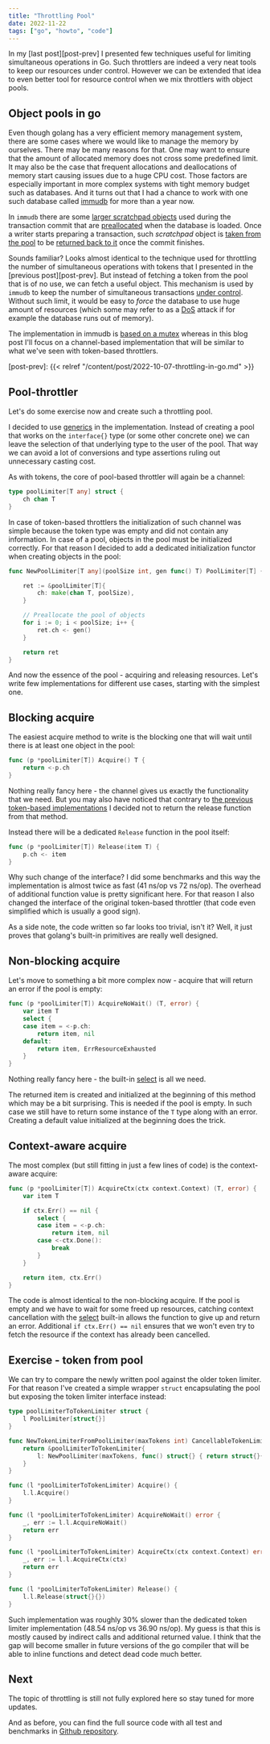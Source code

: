 ```yaml
---
title: "Throttling Pool"
date: 2022-11-22
tags: ["go", "howto", "code"]
---
```


In my [last post][post-prev] I presented few techniques useful for limiting simultaneous operations in Go.
Such throttlers are indeed a very neat tools to keep our resources under control.
However we can be extended that idea to even better tool for resource control when we mix throttlers with object pools.

## Object pools in go

Even though golang has a very efficient memory management system, there are some cases where
we would like to manage the memory by ourselves. There may be many reasons for that. One may want to
ensure that the amount of allocated memory does not cross some predefined limit. It may also
be the case that frequent allocations and deallocations of memory start causing issues due to
a huge CPU cost. Those factors are especially important in more complex systems with tight
memory budget such as databases. And it turns out that I had a chance to work with one such database
called [immudb] for more than a year now.

[immudb]: https://immudb.io/

In `immudb` there are some [larger scratchpad objects][immudb-tx] used during the transaction commit that are
[preallocated][immudb-txpool-init] when the database is loaded. Once a writer starts preparing a transaction,
such *scratchpad* object is [taken from the pool][immudb-txalloc] to be [returned back to it][immudb-txrelease]
once the commit finishes.

Sounds familiar? Looks almost identical to the technique used for throttling the number
of simultaneous operations with tokens that I presented in the [previous post][post-prev].
But instead of fetching a token from the pool that is of no use, we can fetch a useful object.
This mechanism is used by `immudb` to keep the number of simultaneous
transactions [under control][immudb-txalloc-error]. Without such limit, it would be easy to *force* the database
to use huge amount of resources (which some may refer to as a [DoS][dos] attack if for example
the database runs out of memory).

The implementation in immudb is [based on a mutex][immudb-mutex-pool] whereas in this blog post I'll focus on
a channel-based implementation that will be similar to what we've seen with token-based throttlers.

[dos]: https://en.wikipedia.org/wiki/Denial-of-service_attack

[immudb-tx]: https://github.com/codenotary/immudb/blob/v1.4.0/embedded/store/tx.go#L29
[immudb-txpool-init]: https://github.com/codenotary/immudb/blob/v1.4.0/embedded/store/immustore.go#L366
[immudb-txalloc]: https://github.com/codenotary/immudb/blob/v1.4.0/embedded/store/immustore.go#L1217
[immudb-txrelease]: https://github.com/codenotary/immudb/blob/v1.4.0/embedded/store/immustore.go#L1221
[immudb-mutex-pool]: https://github.com/codenotary/immudb/blob/v1.4.0/embedded/store/txpool.go#L39
[immudb-txalloc-error]: https://github.com/codenotary/immudb/blob/v1.4.0/embedded/store/immustore.go#L1047
[post-prev]: {{< relref "/content/post/2022-10-07-throttling-in-go.md" >}}

## Pool-throttler

Let's do some exercise now and create such a throttling pool.

I decided to use [generics] in the implementation.
Instead of creating a pool that works on the `interface{}` type (or some other concrete one)
we can leave the selection of that underlying type to the user of the pool.
That way we can avoid a lot of conversions and type assertions ruling out unnecessary casting cost.

[generics]: https://go.dev/doc/tutorial/generics

As with tokens, the core of pool-based throttler will again be a channel:

```go
type poolLimiter[T any] struct {
    ch chan T
}
```

In case of token-based throttlers the initialization of such channel was simple
because the token type was empty and did not contain any information.
In case of a pool, objects in the pool must be initialized correctly.
For that reason I decided to add a dedicated initialization functor when creating
objects in the pool:

```go
func NewPoolLimiter[T any](poolSize int, gen func() T) PoolLimiter[T] {

    ret := &poolLimiter[T]{
        ch: make(chan T, poolSize),
    }

    // Preallocate the pool of objects
    for i := 0; i < poolSize; i++ {
        ret.ch <- gen()
    }

    return ret
}
```

And now the essence of the pool - acquiring and releasing resources.
Let's write few implementations for different use cases, starting with the simplest one.

## Blocking acquire

The easiest acquire method to write is the blocking one that will wait until there
is at least one object in the pool:

```go
func (p *poolLimiter[T]) Acquire() T {
    return <-p.ch
}
```

Nothing really fancy here - the channel gives us exactly the functionality that we need.
But you may also have noticed that contrary to [the previous token-based implementations][golimiters-release]
I decided not to return the release function from that method.

[golimiters-release]: https://github.com/byo/go-limiters/blob/v0.1.0/interfaces.go#L15

Instead there will be a dedicated `Release` function in the pool itself:

```go
func (p *poolLimiter[T]) Release(item T) {
    p.ch <- item
}
```

Why such change of the interface? I did some benchmarks and this way the implementation
is almost twice as fast (41 ns/op vs 72 ns/op). The overhead of additional function value is
pretty significant here. For that reason I also changed the interface of the original
token-based throttler (that code even simplified which is usually a good sign).

As a side note, the code written so far looks too trivial, isn't it?
Well, it just proves that golang's built-in primitives are really well designed.

## Non-blocking acquire

Let's move to something a bit more complex now - acquire that will return an error if the pool is empty:

```go
func (p *poolLimiter[T]) AcquireNoWait() (T, error) {
    var item T
    select {
    case item = <-p.ch:
        return item, nil
    default:
        return item, ErrResourceExhausted
    }
}
```

Nothing really fancy here - the built-in [select] is all we need.

The returned item is created and initialized at the beginning of this method
which may be a bit surprising. This is needed if the pool is empty. In such
case we still have to return some instance of the `T` type along with an error.
Creating a default value initialized at the beginning does the trick.

[select]: https://go.dev/tour/concurrency/5

## Context-aware acquire

The most complex (but still fitting in just a few lines of code) is the context-aware
acquire:

```go
func (p *poolLimiter[T]) AcquireCtx(ctx context.Context) (T, error) {
    var item T

    if ctx.Err() == nil {
        select {
        case item = <-p.ch:
            return item, nil
        case <-ctx.Done():
            break
        }
    }

    return item, ctx.Err()
}
```

The code is almost identical to the non-blocking acquire. If the pool is empty
and we have to wait for some freed up resources, catching context cancellation
with the [select] built-in allows the function to give up and return an error.
Additional `if ctx.Err() == nil` ensures that we won't even try to fetch
the resource if the context has already been cancelled.

## Exercise - token from pool

We can try to compare the newly written pool against the older token limiter.
For that reason I've created a simple wrapper `struct` encapsulating the pool
but exposing the token limiter interface instead:

```go
type poolLimiterToTokenLimiter struct {
    l PoolLimiter[struct{}]
}

func NewTokenLimiterFromPoolLimiter(maxTokens int) CancellableTokenLimiter {
    return &poolLimiterToTokenLimiter{
        l: NewPoolLimiter(maxTokens, func() struct{} { return struct{}{} }),
    }
}

func (l *poolLimiterToTokenLimiter) Acquire() {
    l.l.Acquire()
}

func (l *poolLimiterToTokenLimiter) AcquireNoWait() error {
    _, err := l.l.AcquireNoWait()
    return err
}

func (l *poolLimiterToTokenLimiter) AcquireCtx(ctx context.Context) error {
    _, err := l.l.AcquireCtx(ctx)
    return err
}

func (l *poolLimiterToTokenLimiter) Release() {
    l.l.Release(struct{}{})
}
```

Such implementation was roughly 30% slower than the dedicated token limiter implementation (48.54 ns/op vs 36.90 ns/op).
My guess is that this is mostly caused by indirect calls and additional returned value. I think that the gap will become smaller
in future versions of the go compiler that will be able to inline functions and detect dead code much better.

## Next

The topic of throttling is still not fully explored here so stay tuned for more updates.

And as before, you can find the full source code with all test and benchmarks in [Github repository][go_limiters].

[go_limiters]: https://github.com/byo/go-limiters/tree/v0.2.0
